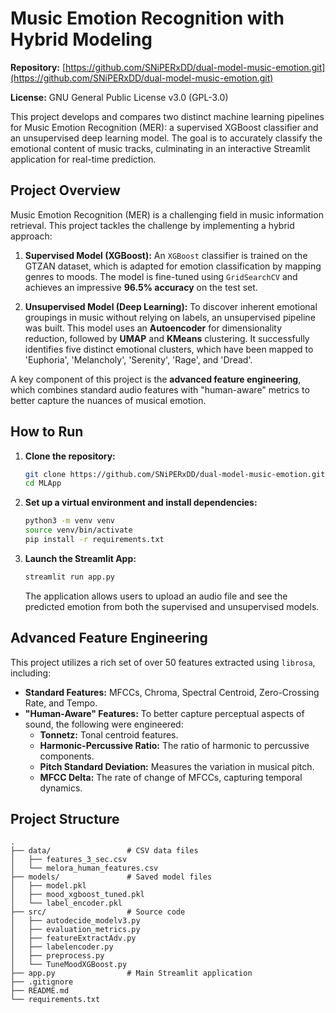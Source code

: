 # Music Emotion Recognition with Hybrid Modeling

**Repository:** [https://github.com/SNiPERxDD/dual-model-music-emotion.git](https://github.com/SNiPERxDD/dual-model-music-emotion.git)

**License:** GNU General Public License v3.0 (GPL-3.0)

This project develops and compares two distinct machine learning pipelines for Music Emotion Recognition (MER): a supervised XGBoost classifier and an unsupervised deep learning model. The goal is to accurately classify the emotional content of music tracks, culminating in an interactive Streamlit application for real-time prediction.

## Project Overview

Music Emotion Recognition (MER) is a challenging field in music information retrieval. This project tackles the challenge by implementing a hybrid approach:

1.  **Supervised Model (XGBoost):** An `XGBoost` classifier is trained on the GTZAN dataset, which is adapted for emotion classification by mapping genres to moods. The model is fine-tuned using `GridSearchCV` and achieves an impressive **96.5% accuracy** on the test set.

2.  **Unsupervised Model (Deep Learning):** To discover inherent emotional groupings in music without relying on labels, an unsupervised pipeline was built. This model uses an **Autoencoder** for dimensionality reduction, followed by **UMAP** and **KMeans** clustering. It successfully identifies five distinct emotional clusters, which have been mapped to 'Euphoria', 'Melancholy', 'Serenity', 'Rage', and 'Dread'.

A key component of this project is the **advanced feature engineering**, which combines standard audio features with "human-aware" metrics to better capture the nuances of musical emotion.

## How to Run

1.  **Clone the repository:**
    ```bash
    git clone https://github.com/SNiPERxDD/dual-model-music-emotion.git
    cd MLApp
    ```

2.  **Set up a virtual environment and install dependencies:**
    ```bash
    python3 -m venv venv
    source venv/bin/activate
    pip install -r requirements.txt
    ```

3.  **Launch the Streamlit App:**
    ```bash
    streamlit run app.py
    ```
    The application allows users to upload an audio file and see the predicted emotion from both the supervised and unsupervised models.

## Advanced Feature Engineering
This project utilizes a rich set of over 50 features extracted using `librosa`, including:
- **Standard Features:** MFCCs, Chroma, Spectral Centroid, Zero-Crossing Rate, and Tempo.
- **"Human-Aware" Features:** To better capture perceptual aspects of sound, the following were engineered:
    - **Tonnetz:** Tonal centroid features.
    - **Harmonic-Percussive Ratio:** The ratio of harmonic to percussive components.
    - **Pitch Standard Deviation:** Measures the variation in musical pitch.
    - **MFCC Delta:** The rate of change of MFCCs, capturing temporal dynamics.


## Project Structure
```
.
├── data/                 # CSV data files
│   ├── features_3_sec.csv
│   └── melora_human_features.csv
├── models/               # Saved model files
│   ├── model.pkl
│   ├── mood_xgboost_tuned.pkl
│   └── label_encoder.pkl
├── src/                  # Source code
│   ├── autodecide_modelv3.py
│   ├── evaluation_metrics.py
│   ├── featureExtractAdv.py
│   ├── labelencoder.py
│   ├── preprocess.py
│   └── TuneMoodXGBoost.py
├── app.py                # Main Streamlit application
├── .gitignore
├── README.md
└── requirements.txt
```
